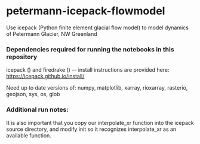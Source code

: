 # petermann-icepack-flowmodel
Use icepack (Python finite element glacial flow model) to model dynamics of Petermann Glacier, NW Greenland



### Dependencies required for running the notebooks in this repository
icepack () and firedrake () -- install instructions are provided here: https://icepack.github.io/install/

Need up to date versions of: numpy, matplotlib, xarray, rioxarray, rasterio, geojson, sys, os, glob



### Additional run notes:
It is also important that you copy our interpolate_xr function into the icepack source directory, and modify init so it recognizes interpolate_xr as an available function.


